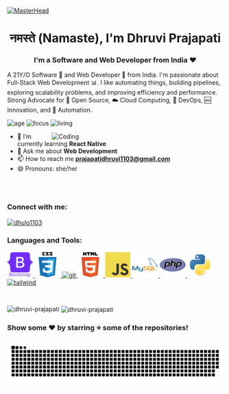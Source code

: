 [![MasterHead](https://raw.githubusercontent.com/halfrost/halfrost/master/icons/header_.png)](https://rishavchanda.io)

<h1 align="center">नमस्ते (Namaste), I'm Dhruvi Prajapati</h1>
<h3 align="center">I'm a Software and Web Developer from India ❤</h3>
  
A 21Y/O Software 🌈 and Web Developer 🎯 from India. I'm passionate about Full-Stack Web Development 📊. I like automating things, building pipelines, exploring scalability problems, and improving efficiency and performance. Strong Advocate for 📜 Open Source, ☁️ Cloud Computing, 🚀 DevOps, 🆕 Innovation, and 🤖 Automation.


![age](https://img.shields.io/badge/age-21-pink)
![focus](https://img.shields.io/badge/focus-FullStack-brightgreen)
![living](https://img.shields.io/badge/living-Bharuch-3c9)

<img align="right" alt="Coding" width="400" src="https://raw.githubusercontent.com/abhisheknaiidu/abhisheknaiidu/master/code.gif">

- 🌱 I’m currently learning **React Native**
- 💬 Ask me about **Web Development**
- 📫 How to reach me **prajapatidhruvi1103@gmail.com**
- 😄 Pronouns: she/her

<br/>
<br/>
<h3 align="left">Connect with me:</h3>
<p align="left">
<a href="https://www.instagram.com/dhulo1103/" target="blank"><img align="center" src="https://raw.githubusercontent.com/rahuldkjain/github-profile-readme-generator/master/src/images/icons/Social/instagram.svg" alt="dhulo1103" height="30" width="60" /></a>
</p>

<h3 align="left">Languages and Tools:</h3>
<p align="left"> 
    <a href="https://getbootstrap.com" target="_blank" rel="noreferrer"> 
        <img src="https://raw.githubusercontent.com/devicons/devicon/master/icons/bootstrap/bootstrap-plain-wordmark.svg" alt="bootstrap" width="60" height="60" />
    </a>
    <a href="https://www.w3schools.com/css/" target="_blank" rel="noreferrer"> 
        <img src="https://raw.githubusercontent.com/devicons/devicon/master/icons/css3/css3-original-wordmark.svg" alt="css3" width="60" height="60" /> 
    </a> 
    <a href="https://git-scm.com/" target="_blank" rel="noreferrer"> 
        <img src="https://www.vectorlogo.zone/logos/git-scm/git-scm-icon.svg" alt="git" width="60" height="60" /> 
    </a>
    <a href="https://www.w3.org/html/" target="_blank" rel="noreferrer"> 
        <img src="https://raw.githubusercontent.com/devicons/devicon/master/icons/html5/html5-original-wordmark.svg" alt="html5" width="60" height="60" /> 
    </a>
    <a href="https://developer.mozilla.org/en-US/docs/Web/JavaScript" target="_blank" rel="noreferrer">
        <img src="https://raw.githubusercontent.com/devicons/devicon/master/icons/javascript/javascript-original.svg" alt="javascript" width="60" height="60" /> 
    </a> 
    <a href="https://www.mysql.com/" target="_blank" rel="noreferrer"> 
        <img src="https://raw.githubusercontent.com/devicons/devicon/master/icons/mysql/mysql-original-wordmark.svg" alt="mysql" width="60" height="60" /> 
    </a> 
    <a href="https://www.php.net" target="_blank" rel="noreferrer"> 
        <img src="https://raw.githubusercontent.com/devicons/devicon/master/icons/php/php-original.svg" alt="php" width="60" height="60" /> 
    </a> 
    <a href="https://www.python.org" target="_blank" rel="noreferrer"> 
        <img src="https://raw.githubusercontent.com/devicons/devicon/master/icons/python/python-original.svg" alt="python" width="60" height="60" /> 
    </a> 
    <a href="https://tailwindcss.com/" target="_blank" rel="noreferrer"> 
        <img src="https://www.vectorlogo.zone/logos/tailwindcss/tailwindcss-icon.svg" alt="tailwind" width="60" height="60" /> 
    </a>  
</p>
<br />

<p><img align="left" src="https://github-readme-stats.vercel.app/api/top-langs?username=dhruvi1103&show_icons=true&locale=en&layout=compact" alt="dhruvi-prajapati" /></p>

<p>&nbsp;<img align="center" src="https://github-readme-stats.vercel.app/api?username=dhruvi1103&show_icons=true&locale=en" alt="dhruvi-prajapati" /></p>

### Show some ❤️ by starring ⭐ some of the repositories!

[![MasterHead](https://raw.githubusercontent.com/platane/platane/output/github-contribution-grid-snake-dark.svg#gh-dark-mode-only)](https://rishavchanda.io)
